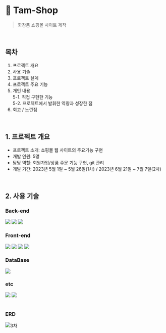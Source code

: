 # 📌 Tam-Shop
> 화장품 쇼핑몰 사이트 제작  

</br>

## 목차
1. 프로젝트 개요
2. 사용 기술
3. 프로젝트 설계
4. 프로젝트 주요 기능
5. 개인 내용<br>
   5-1. 직접 구현한 기능<br>
   5-2. 프로젝트에서 발휘한 역량과 성장한 점
6. 회고 / 느낀점
<br>

## 1. 프로젝트 개요
- 프로젝트 소개: 쇼핑몰 웹 사이트의 주요기능 구현
- 개발 인원: 5명
- 담당 역할: 회원가입/상품 주문 기능 구현, git 관리
- 개발 기간: 2023년 5월 1일 ~ 5월 26일(1차) / 2023년 6월 21일 ~ 7월 7일(2차)
<br>

## 2. 사용 기술

### Back-end
<div>
<img src="https://img.shields.io/badge/java-007396?style=for-the-badge&logo=OpenJDK&logoColor=white">
<img src="https://img.shields.io/badge/spring-6DB33F?style=for-the-badge&logo=spring&logoColor=white">
<img src="https://img.shields.io/badge/apache tomcat-F8DC75?style=for-the-badge&logo=apachetomcat&logoColor=white">
</div>

### Front-end
<div>
<img src="https://img.shields.io/badge/html5-E34F26?style=for-the-badge&logo=html5&logoColor=white">
<img src="https://img.shields.io/badge/css-1572B6?style=for-the-badge&logo=css3&logoColor=white">
<img src="https://img.shields.io/badge/javascript-F7DF1E?style=for-the-badge&logo=javascript&logoColor=black">
<img src="https://img.shields.io/badge/jquery-0769AD?style=for-the-badge&logo=jquery&logoColor=white">
</div>

### DataBase
<img src="https://img.shields.io/badge/oracle-F80000?style=for-the-badge&logo=oracle&logoColor=white">

### etc
<div>
<img src="https://img.shields.io/badge/eclipse-2C2255?style=for-the-badge&logo=eclipse&logoColor=white">
<img src="https://img.shields.io/badge/github-181717?style=for-the-badge&logo=github&logoColor=white">
</div>

<br>

### ERD

![3차](https://github.com/ann99934/Tam-shop/assets/110450765/0b013045-3508-4df9-bb7f-f7bcd52b416e)

<br>

